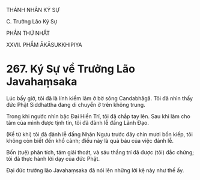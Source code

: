 THÁNH NHÂN KÝ SỰ

C. Trưởng Lão Ký Sự

PHẦN THỨ NHẤT

XXVII. PHẨM ĀKĀSUKKHIPIYA

# 267. Ký Sự về Trưởng Lão Javahaṃsaka

Lúc bấy giờ, tôi đã là lính kiểm lâm ở bờ sông Candabhāgā. Tôi đã nhìn thấy đức Phật Siddhattha đang di chuyển ở trên không trung.

Trong khi ngước nhìn bậc Đại Hiền Trí, tôi đã chắp tay lên. Sau khi làm cho tâm của mình được tịnh tín, tôi đã đảnh lễ đấng Lãnh Đạo.

(Kể từ khi) tôi đã đảnh lễ đấng Nhân Ngưu trước đây chín mươi bốn kiếp, tôi không còn biết đến khổ cảnh; điều này là quả báu của việc đảnh lễ.

Bốn (tuệ) phân tích, tám giải thoát, và sáu thắng trí đã được (tôi) đắc chứng; tôi đã thực hành lời dạy của đức Phật.

Đại đức trưởng lão Javahaṃsaka đã nói lên những lời kệ này như thế ấy.
